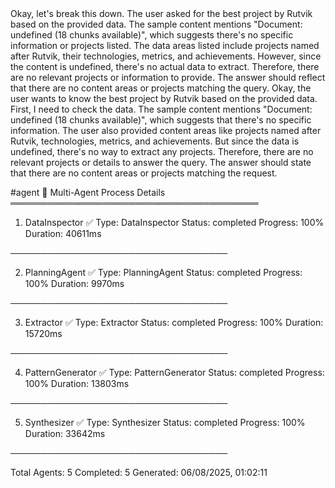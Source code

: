 <think>
Okay, let's break this down. The user asked for the best project by Rutvik based on the provided data. The sample content mentions "Document: undefined (18 chunks available)", which suggests there's no specific information or projects listed. The data areas listed include projects named after Rutvik, their technologies, metrics, and achievements. However, since the content is undefined, there's no actual data to extract. Therefore, there are no relevant projects or information to provide. The answer should reflect that there are no content areas or projects matching the query.

<think>
Okay, the user wants to know the best project by Rutvik based on the provided data. First, I need to check the data. The sample content mentions "Document: undefined (18 chunks available)", which suggests that there's no specific information. The user also provided content areas like projects named after Rutvik, technologies, metrics, and achievements. But since the data is undefined, there's no way to extract any projects. Therefore, there are no relevant projects or details to answer the query. The answer should state that there are no content areas or projects matching the request.

#agent 
🤖 Multi-Agent Process Details
════════════════════════════════════════

1. DataInspector ✅
   Type: DataInspector
   Status: completed
   Progress: 100%
   Duration: 40611ms

───────────────────────────────────

2. PlanningAgent ✅
   Type: PlanningAgent
   Status: completed
   Progress: 100%
   Duration: 9970ms

───────────────────────────────────

3. Extractor ✅
   Type: Extractor
   Status: completed
   Progress: 100%
   Duration: 15720ms

───────────────────────────────────

4. PatternGenerator ✅
   Type: PatternGenerator
   Status: completed
   Progress: 100%
   Duration: 13803ms

───────────────────────────────────

5. Synthesizer ✅
   Type: Synthesizer
   Status: completed
   Progress: 100%
   Duration: 33642ms

───────────────────────────────────

Total Agents: 5
Completed: 5
Generated: 06/08/2025, 01:02:11
